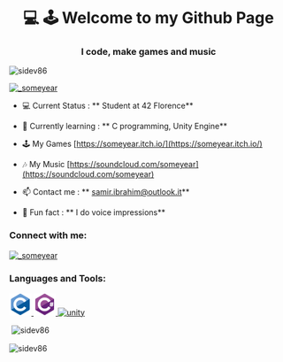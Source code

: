 <h1 align="center">💻 🕹️ Welcome to my Github Page</h1>
<h3 align="center">I code, make games and music</h3>

<p align="left"> <img src="https://komarev.com/ghpvc/?username=sidev86&label=Profile%20views&color=0e75b6&style=flat" alt="sidev86" /> </p>

<p align="left"> <a href="https://twitter.com/_someyear" target="blank"><img src="https://img.shields.io/twitter/follow/_someyear?logo=twitter&style=for-the-badge" alt="_someyear" /></a> </p>

- 💻 Current Status :      **    Student at 42 Florence**

- 🤔 Currently learning :      **    C programming, Unity Engine**

- 🕹️ My Games      [https://someyear.itch.io/](https://someyear.itch.io/)

- 🎶 My Music      [https://soundcloud.com/someyear](https://soundcloud.com/someyear)

- 📫 Contact me :      **    samir.ibrahim@outlook.it**

- 🤡 Fun fact :      **    I do voice impressions**

<h3 align="left">Connect with me:</h3>
<p align="left">
<a href="https://twitter.com/_someyear" target="blank"><img align="center" src="https://raw.githubusercontent.com/rahuldkjain/github-profile-readme-generator/master/src/images/icons/Social/twitter.svg" alt="_someyear" height="30" width="40" /></a>
</p>

<h3 align="left">Languages and Tools:</h3>
<p align="left"> <a href="https://www.cprogramming.com/" target="_blank" rel="noreferrer"> <img src="https://raw.githubusercontent.com/devicons/devicon/master/icons/c/c-original.svg" alt="c" width="40" height="40"/> </a> <a href="https://www.w3schools.com/cs/" target="_blank" rel="noreferrer"> <img src="https://raw.githubusercontent.com/devicons/devicon/master/icons/csharp/csharp-original.svg" alt="csharp" width="40" height="40"/> </a> <a href="https://unity.com/" target="_blank" rel="noreferrer"> <img src="https://www.vectorlogo.zone/logos/unity3d/unity3d-icon.svg" alt="unity" width="40" height="40"/> </a> </p>

<p>&nbsp;<img align="center" src="https://github-readme-stats.vercel.app/api?username=sidev86&show_icons=true&locale=en" alt="sidev86" /></p>

<p><img align="center" src="https://github-readme-streak-stats.herokuapp.com/?user=sidev86&" alt="sidev86" /></p>

